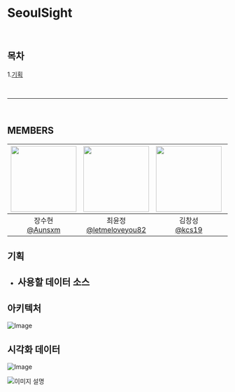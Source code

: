 # SeoulSight
<br>

## 목차
1.[기획](#기획)

<br>

---

<br>


## MEMBERS
|<img src="https://avatars.githubusercontent.com/u/98368034?v=4" width="150" height="150"/>|<img src="https://avatars.githubusercontent.com/u/49242646?v=4" width="150" height="150"/>|<img src="https://avatars.githubusercontent.com/u/103468518?v=4" width="150" height="150"/>|<img src="https://avatars.githubusercontent.com/u/103871252?v=4" width="150" height="150"/>|
|:-:|:-:|:-:|:-:|
|장수현<br/>[@Aunsxm](https://github.com/Aunsxm)|최윤정<br/>[@letmeloveyou82](https://github.com/letmeloveyou82)|김창성<br/>[@kcs19](https://github.com/kcs19)|김우현<br/>[@woody6624](https://github.com/woody6624)|

## 기획
- 사용할 데이터 소스
  - 

## 아키텍처
![Image](https://github.com/user-attachments/assets/1cd56f53-516a-4522-8d4a-e54e303e8c9a)


## 시각화 데이터
![Image](https://github.com/user-attachments/assets/3aba32e0-8c96-4b1a-9320-ca52fa8a5c34)
<br>


![이미지 설명](https://postfiles.pstatic.net/MjAyNTAxMjFfMTg4/MDAxNzM3NDQ2MzAzNjU4.NEilLPkCAGt3W9WV-fu7OTH0o8aWakyaMU6TTmVgZHkg.P1HTfy5kjCn0gDLquWy_0y9oGFX3tEwoXVfCSRx5l04g.PNG/image.png?type=w966)
